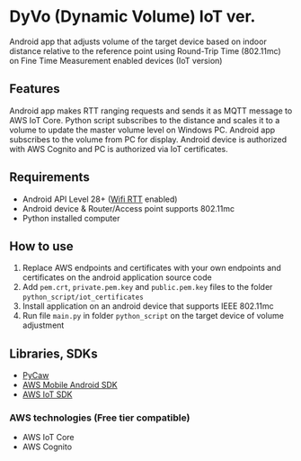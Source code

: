 # DyVo (Dynamic Volume) IoT ver.
Android app that adjusts volume of the target device based on indoor distance relative to the reference point using Round-Trip Time (802.11mc) on Fine Time Measurement enabled devices (IoT version) 

## Features
Android app makes RTT ranging requests and sends it as MQTT message to AWS IoT Core. Python script subscribes to the distance and scales it to a volume to update the master volume level on Windows PC. Android app subscribes to the volume from PC for display. Android device is authorized with AWS Cognito and PC is authorized via IoT certificates. 

## Requirements
- Android API Level 28+ ([Wifi RTT](https://developer.android.com/guide/topics/connectivity/wifi-rtt) enabled)
- Android device & Router/Access point supports 802.11mc
- Python installed computer

## How to use
1. Replace AWS endpoints and certificates with your own endpoints and certificates on the android application source code
2. Add `pem.crt`, `private.pem.key` and `public.pem.key` files to the folder `python_script/iot_certificates` 
3. Install application on an android device that supports IEEE 802.11mc
4. Run file `main.py` in folder `python_script` on the target device of volume adjustment

## Libraries, SDKs
- [PyCaw](https://github.com/AndreMiras/pycaw)
- [AWS Mobile Android SDK](https://docs.amplify.aws/sdk/pubsub/working-api/q/platform/android)
- [AWS IoT SDK](https://docs.aws.amazon.com/iot/latest/developerguide/iot-sdks.html)

### AWS technologies (Free tier compatible)
- AWS IoT Core 
- AWS Cognito
